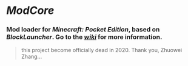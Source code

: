 # _ModCore_
### Mod loader for _Minecraft: Pocket Edition_, based on _BlockLauncher_. Go to the [_wiki_](https://github.com/BlackWingStudio/ModCore/wiki) for more information.
> this project become officially dead in 2020. Thank you, Zhuowei Zhang...
